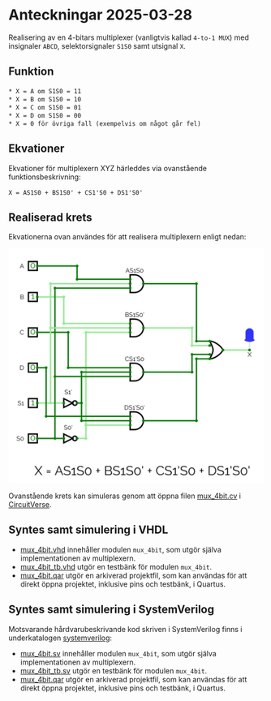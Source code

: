 # Anteckningar 2025-03-28

Realisering av en 4-bitars multiplexer (vanligtvis kallad `4-to-1 MUX`) med insignaler `ABCD`, 
selektorsignaler `S1S0` samt utsignal `X`.

## Funktion
```
* X = A om S1S0 = 11
* X = B om S1S0 = 10
* X = C om S1S0 = 01
* X = D om S1S0 = 00
* X = 0 för övriga fall (exempelvis om något går fel)
```

## Ekvationer

Ekvationer för multiplexern XYZ härleddes via ovanstående funktionsbeskrivning:

```
X = AS1S0 + BS1S0' + CS1'S0 + DS1'S0'
```

## Realiserad krets

Ekvationerna ovan användes för att realisera multiplexern enligt nedan:

![Logiskt grindnät](./circuit/mux_4bit.jpeg)

Ovanstående krets kan simuleras genom att öppna filen [mux_4bit.cv](./circuit/mux_4bit.cv) 
i [CircuitVerse](https://circuitverse.org/simulator).

## Syntes samt simulering i VHDL
* [mux_4bit.vhd](./vhdl/mux_4bit.vhd) innehåller modulen `mux_4bit`, som utgör själva implementationen av multiplexern.
* [mux_4bit_tb.vhd](./vhdl/mux_4bit_tb.vhd) utgör en testbänk för modulen `mux_4bit`.
* [mux_4bit.qar](./vhdl/mux_4bit.qar) utgör en arkiverad projektfil, som kan användas 
för att direkt öppna projektet, inklusive pins och testbänk, i Quartus.

## Syntes samt simulering i SystemVerilog
Motsvarande hårdvarubeskrivande kod skriven i SystemVerilog finns i underkatalogen [systemverilog](./systemverilog/):
* [mux_4bit.sv](./systemverilog/mux_4bit.sv) innehåller modulen `mux_4bit`, som utgör själva implementationen av multiplexern.
* [mux_4bit_tb.sv](./systemverilog/mux_4bit_tb.sv) utgör en testbänk för modulen `mux_4bit`.
* [mux_4bit.qar](./systemverilog/mux_4bit.qar) utgör en arkiverad projektfil, som kan användas 
för att direkt öppna projektet, inklusive pins och testbänk, i Quartus.